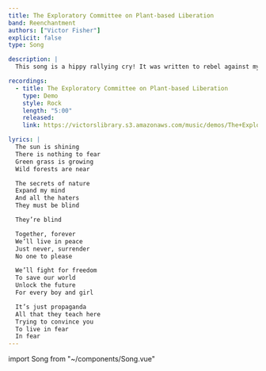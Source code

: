 ```yaml
---
title: The Exploratory Committee on Plant-based Liberation
band: Reenchantment
authors: ["Victor Fisher"]
explicit: false
type: Song

description: |
  This song is a hippy rallying cry! It was written to rebel against my highschool’s talent show.

recordings:
  - title: The Exploratory Committee on Plant-based Liberation
    type: Demo
    style: Rock
    length: "5:00"
    released: 
    link: https://victorslibrary.s3.amazonaws.com/music/demos/The+Exploratory+Committee+on+Plant-based+Liberation.mp3

lyrics: |
  The sun is shining
  There is nothing to fear
  Green grass is growing
  Wild forests are near

  The secrets of nature
  Expand my mind
  And all the haters
  They must be blind

  They’re blind

  Together, forever
  We’ll live in peace
  Just never, surrender
  No one to please

  We’ll fight for freedom
  To save our world
  Unlock the future
  For every boy and girl

  It’s just propaganda
  All that they teach here
  Trying to convince you
  To live in fear
  In fear
---
```


import Song from "~/components/Song.vue"

<Song :songData="$frontmatter" />
